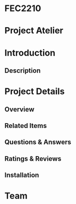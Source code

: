 # FEC2210

# Project Atelier

# Introduction
## Description

# Project Details

## Overview

## Related Items

## Questions & Answers

## Ratings & Reviews

## Installation

# Team
